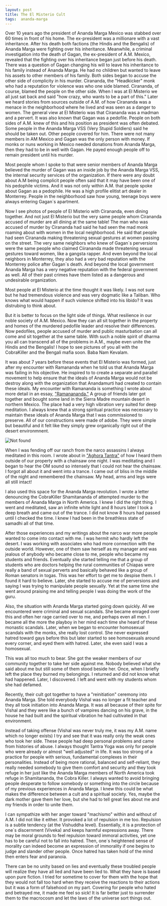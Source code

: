 ```yaml
---
layout: post
title: The El Misterio Cult
tags:  ananda-marga
---
```

Over 10 years ago the president of Ananda Marga Mexico was stabbed over 60 times in front of his home.  The ex-president was a millionare with a vast inheritance.  After his death both factions (the Hindis and the Bengalis) of Ananda Marga were fighting over his inheritance.  Meanwhile, a criminal investigation into the death of Gagan, the ex-president of A.M. Mexico, revealed that the fighting over his inheritance began just before his death.  There was a question of Gagan changing his will to leave his inheritance to his family instead of Ananda Marga.   He had no children but wanted to leave his assets to other members of his family.  Both sides began to accuse the other side of complicity in his murder.  Cirananda, the "Headkicker" monk who had a reputation for violence was who one side blamed.  Cirananda, of course, blamed the people on the other side.  When I was at El Misterio we all just sat back and said "how crazy, who wants to be a part of this."  Later we heard stories from sources outside of A.M. of how Cirananda was a menace in the neighborhood where he lived and was seen as a danger to women.  The general view at El Misterio was that Cirananda was a madman and a pervert.  It was also known that Gagan was a pedofile.  People on both sides of A.M. knew of this and his position as president was often debated.  Some people in the Ananda Marga VSS (Very Stupid Soldiers) said he should be taken out. Other people covered for him.  There were not many members in AM Mexico and Gagan was the only person with money.  If monks or nuns working in Mexico needed donations from Ananda Marga, then they had to be in well with Gagan.  He payed enough people off to remain president until his murder.

Most people whom I spoke to that were senior members of Ananda Marga believed the murder of Gagan was an inside job by the Ananda Marga VSS, the internal security services of the organization. If there were any doubt about A.M being complicit people often said that it may have been one of his pedophile victims. And it was not only within A.M. that people spoke about Gagan as a pedophile. He was a high profile elitist art dealer in Monterrey. People in the neighborhood saw how young, teenage boys were always entering Gagan´s apartment. 

Now I see photos of people of El Misterio with Cirananda, even dining together.  And not just El Misterio but the very same people whom Cirananda accused of murder are all dining at the same table!  The man who was accused of murder by Cirananda had said he had seen the mad monk roaming about with women in the local neighborhood.  He said that people had seen Cirananda making threatening sexual gestures  at women passing on the street.  The very same neighbors who knew of Gagan´s perversions were the same people who claimed Ciirananda made threatening sexual gestures toward women, like a gangsta rapper.  And even beyond the local neighbors in Monterrey, they also had a very bad reputation with the Monterrey police after Gagan´s death.  And beyond the local government Ananda Marga has a very negative reputation with the federal government as well.  All of their past crimes have them listed as a dangerous and undesirable organization.

Most people at El Misterio at the time thought it was likely.  I was not sure but he had tremendous violence and was very dogmatic like a Taliban.  Who knows what would happen if such violence shifted into his libido?  It was distrubing to think about.

But it is better to focus on the light side of things.  What resilience in our noble society of A.M. Mexico.  Now they can all sit together in the property and homes of the murdered pedofile leader and resolve their differences.  Now pedofiles, people accused of murder and public masturbation can all come and sit together at the same table.  With such a noble spirit of dharma you all can transcend all of the problems in A.M., maybe even unite the Hindis and the Bengalis!  I hope to see pictures of you all with the CobraKiller and the Bengali mafia soon.  Baba Nam Kevalam.

It was about 7 years before these events that El Misterio was formed, just after my encounter with Ramananda when he told us that Ananda Marga was failing in his objective.  He inspired to to create a separate and parallel movement to help ensure that the ideals of Ananda Marga would not be destroy along with the organization that Anandamurti had created to contain these ideals.  My encounter with Ramananda is something I wrote about more detail in an essay, <a href="https://williamenck.github.io/ramananda/">"Ramanananda."</a>  A group of friends later got together and bought some land in the Sierra Madre mountain desert in northern Mexico.  The place had a very high vibration very suited for deep meditation.  I always knew that a strong spiritual practice was necessary to maintain these ideals of Ananda Marga that I was commissioned to preserve.  All of our constructions were made of adobe.  They were simple but beautiful and it felt like they simply grew organically right out of the desert environmnent.  

<img src="{{ 'assets/img/9.jpg' | relative_url }}" alt="Not found" />

When I was fending off our ranch from the narco assassins I always meditated in this room.  I wrote about in <a href="https://williamenck.github.io/aghora-tantra">"Aghora Tantra"</a> of how I heard them outside of our property with a chainsaw one night.  I was meditating and I began to hear the OM sound so intensely that I could not hear the chainsaw.  I forgot all about it and went into a trance.  I came out of bliss in the middle of the night and remembered the chainsaw.  My head, arms and legs were all still intact!

I also used this space for the Ananda Marga revolution.  I wrote a letter denouncing the CobraKiller Shamitananda of attempted murder to the members of Ananda Marga in North America.  I knew I did the right thing.  I went and meditated, saw an infinite white light and 8 hours later I took a deep breath and came out of the trance.   I did not know 8 hours had passed until I checked the time.  I knew I had been in the breathless state of samadhi all of that time.

After those experiences and my writings about the narco war more people wanted to come into contact with me.  I was hermit who hardly left the desert.  I was working with associates who had more connection with the outside world.  However, one of them saw herself as my manager and was jealous of anybody who became close to me, people who became my students and friends.  Eventually she started telling me that a group of students who are doctors helping the rural communities of Chiapas were really a band of sexual perverts and basically behaved like a group of Roman senators in togas.  This was her effort to get me to despise them.  I found it hard to believe.  Later, she started to accuse me of perversions and saying I was trying to manipulate people sexually.  Yet at the same time she went around praising me and telling people I was doing the work of the guru.
  
Also, the situation with Ananda Marga started going down quickly.  All we encountered were criminal and sexual scandals.  She became enraged over this and often her rage carried over to me, and perhaps even all men.  I became all the more the playboy in her mind each time she heard of these monastic scandals.  Later, when we began to encounter homosexual scandals with the monks, she really lost control. She never expressed hatred toward gays before this but later started to see homosexuals around every corner, and eyed them with hatred.  Later, she even said I was a homosexual.

This was all too much to bear.  She got the weaker members of our community together to take her side against me.  Nobody believed what she said about me but still some of them stood beside her.  Once, when I briefly left the place they burned my belongings.  I returned and did not know what had happened.  Later, I discovered.  I left and went with my students whom she had defamed.

Recently, their cult got together to have a "reinitiation" ceremony into Ananda Marga.  She told everybody Vishal was no longer a fit teacher and they all took initiation into Ananda Marga.  It was all because of their spite for Vishal and they were like a bunch of vampires dancing on his grave, in the house he had built and the spiritual vibration he had cultivated in that environment.  

Instead of taking offense (Vishal was never truly me, it was my A.M. name which no longer exists) I try and see that it was really only the weak ones who took her side.  These people had deep personal problems and  came from histories of abuse.  I always thought Tantra Yoga was only for people who were already or almost "well adjusted" in life.  It was too strong of a practice for people with serious, fundamental complexes in their personalities.   Instead of being more rational, balanced and self-reliant, they really needed somebody to give them comfort and security and they took refuge in her just like the Ananda Marga members of North America took refuge in Shamitananda, the Cobra Killer.  I always wanted to avoid bringing people desperate to follow somebody or something into the circle because of my previous experiences in Ananda Marga.  I knew this could be what makes the difference between a cult and a spiritual society.  Yes, maybe the dark mother gave them her love, but she had to tell great lies about me and my friends in order to unite them.  

I can sympathize with her anger toward "machismo" within and without of A.M.  I did not like it either.  It provoked a lot of repulsion in me too.  Repulsion is a subtle tendency (at the Vishuddha level).  Essentially, it is a protection of one´s discernment (Viveka) and keeps harmful expressions away.  There may be moral grounds to feel repulsion toward immoral activities, yet one has to be careful not to fall into hatred.  Then, one´s heightened sense of morality can indeed become an expression of immorality if one begins to judge and slander other people.  Once hatred has taken hold of the mind then enters fear and paranoia.

There can be no unity based on lies and eventually these troubled people will realize they have all lied and have been lied to. What they have is based upon pure fiction.  I tried for sometime to cover for them with the hope that they would not fall too hard when they receive the reactions to their actions but it was a form of falsehood on my part.  Covering for people who hated and betrayed me, it made me feel so sick!  It is far better just to surrender them to the macrocosm and let the laws of the universe sort things out.


